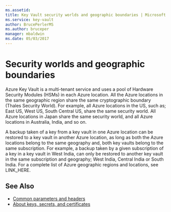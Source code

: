 ```yaml
---
ms.assetid: 
title: Key Vault security worlds and geographic boundaries | Microsoft Docs
ms.service: key-vault
author: BrucePerlerMS
ms.author: bruceper
manager: mbaldwin
ms.date: 05/03/2017
---
```

# Security worlds and geographic boundaries

Azure Key Vault is a multi-tenant service and uses a pool of Hardware Security Modules (HSMs) in each Azure location. All the Azure locations in the same geographic region share the same cryptographic boundary (Thales Security World). For example, all Azure locations in the US, such as; East US, West US, South Central US, share the same security world. All Azure locations in Japan share the same security world, and all Azure locations in Australia, India, and so on. 

A backup taken of a key from a key vault in one Azure location can be restored to a key vault in another Azure location, as long as both the Azure locations belong to the same geography and, both key vaults belong to the same subscription. For example, a backup taken by a given subscription of a key in a key vault in West India, can only be restored to another key vault in the same subscription and geography; West India, Central India or South India. For a complete list of Azure geographic regions and locations, see LINK_HERE.



## See Also

- [Common parameters and headers](common-parameters-and-headers.md)
- [About keys, secrets, and certificates](about-keys--secrets-and-certificates.md)
